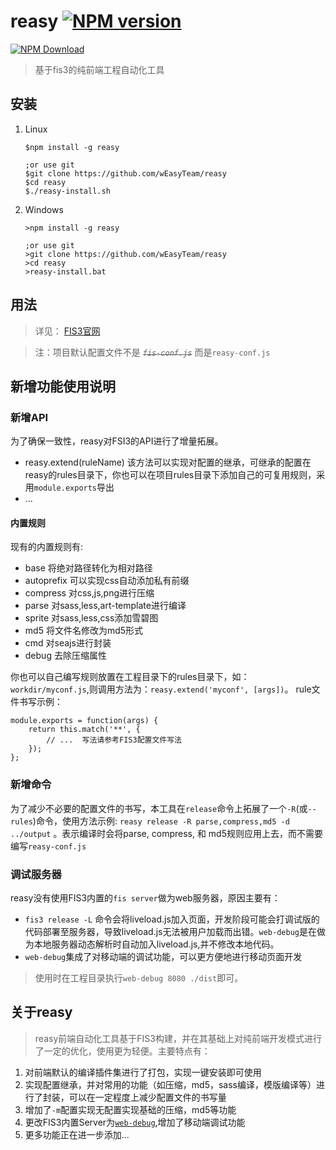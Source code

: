 # reasy  [![NPM version](https://badge.fury.io/js/reasy.png)](https://www.npmjs.org/package/reasy)

[![NPM Download](https://nodei.co/npm-dl/reasy.png?months=1)](https://www.npmjs.org/package/reasy)

> 基于fis3的纯前端工程自动化工具



## 安装

 1. Linux

        $npm install -g reasy
        
        ;or use git
        $git clone https://github.com/wEasyTeam/reasy
        $cd reasy
        $./reasy-install.sh
  
 2. Windows
     
        >npm install -g reasy
        
        ;or use git
        >git clone https://github.com/wEasyTeam/reasy
        >cd reasy
        >reasy-install.bat

## 用法

> 详见： [FIS3官网](http://fis.baidu.com/)

> 注：项目默认配置文件不是 *~~`fis-conf.js`~~* 而是`reasy-conf.js`


## 新增功能使用说明

### 新增API

 为了确保一致性，reasy对FSI3的API进行了增量拓展。

 * reasy.extend(ruleName)
   该方法可以实现对配置的继承，可继承的配置在reasy的rules目录下，你也可以在项目rules目录下添加自己的可复用规则，采用`module.exports`导出
 * ...
 

#### 内置规则

现有的内置规则有: 

* base 将绝对路径转化为相对路径
* autoprefix  可以实现css自动添加私有前缀
* compress 对css,js,png进行压缩
* parse 对sass,less,art-template进行编译
* sprite 对sass,less,css添加雪碧图
* md5 将文件名修改为md5形式
* cmd 对seajs进行封装
* debug 去除压缩属性

你也可以自己编写规则放置在工程目录下的rules目录下，如：`workdir/myconf.js`,则调用方法为：`reasy.extend('myconf', [args])`。
rule文件书写示例：
```
module.exports = function(args) {
    return this.match('**', {
        // ...  写法请参考FIS3配置文件写法
    });
};
```


### 新增命令

 为了减少不必要的配置文件的书写，本工具在`release`命令上拓展了一个`-R`(或`--rules`)命令，使用方法示例: `reasy release -R parse,compress,md5 -d ../output` 。表示编译时会将parse, compress, 和 md5规则应用上去，而不需要编写`reasy-conf.js`


### 调试服务器
reasy没有使用FIS3内置的`fis server`做为web服务器，原因主要有：

* `fis3 release -L` 命令会将liveload.js加入页面，开发阶段可能会打调试版的代码部署至服务器，导致liveload.js无法被用户加载而出错。`web-debug`是在做为本地服务器动态解析时自动加入liveload.js,并不修改本地代码。
* `web-debug`集成了对移动端的调试功能，可以更方便地进行移动页面开发

> 使用时在工程目录执行`web-debug 8080 ./dist`即可。
  


## 关于reasy

> reasy前端自动化工具基于FIS3构建，并在其基础上对纯前端开发模式进行了一定的优化，使用更为轻便。主要特点有：

 1. 对前端默认的编译插件集进行了打包，实现一键安装即可使用
 2. 实现配置继承，并对常用的功能（如压缩，md5，sass编译，模版编译等）进行了封装，可以在一定程度上减少配置文件的书写量
 3. 增加了`-m`配置实现无配置实现基础的压缩，md5等功能
 4. 更改FIS3内置Server为[`web-debug`](https://github.com/lwdgit/web-debug/),增加了移动端调试功能
 5. 更多功能正在进一步添加...

    
    